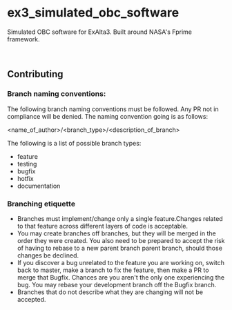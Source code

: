 # ex3_simulated_obc_software
Simulated OBC software for ExAlta3. Built around NASA's Fprime framework. 

&nbsp;

## Contributing

### Branch naming conventions: 
The following branch naming conventions must be followed. Any PR not in compliance will be denied. The naming convention going is as follows:

<name_of_author>/<branch_type>/<description_of_branch>

The following is a list of possible branch types:   
- feature
- testing
- bugfix
- hotfix
- documentation

### Branching etiquette
- Branches must implement/change only a single feature.Changes related to that feature across different layers of code is acceptable.
- You may create branches off branches, but they will be merged in the order they were created. You also need to be prepared to accept the risk of having to rebase to a new parent branch parent branch, should those changes be declined.
- If you discover a bug unrelated to the feature you are working on, switch back to master, make a branch to fix the feature, then make a PR to merge that Bugfix. Chances are you aren't the only one experiencing the bug. You may rebase your development branch off the Bugfix branch.
- Branches that do not describe what they are changing will not be accepted.

